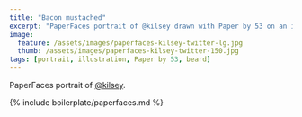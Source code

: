```yaml
---
title: "Bacon mustached"
excerpt: "PaperFaces portrait of @kilsey drawn with Paper by 53 on an iPad."
image: 
  feature: /assets/images/paperfaces-kilsey-twitter-lg.jpg
  thumb: /assets/images/paperfaces-kilsey-twitter-150.jpg
tags: [portrait, illustration, Paper by 53, beard]
---
```


PaperFaces portrait of [@kilsey](http://twitter.com/kilsey).

{% include boilerplate/paperfaces.md %}
